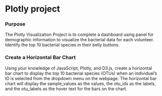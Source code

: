 # Plotly project
### Purpose
The Plotly Visualization Project is to complete a dashboard using panel for demographic information to visualize the bacterial data for each volunteer. Identify the top 10 bacterial species in their belly buttons.


### Create a Horizontal Bar Chart
Using your knowledge of JavaScript, Plotly, and D3.js, create a horizontal bar chart to display the top 10 bacterial species (OTUs) when an individual’s ID is selected from the dropdown menu on the webpage. The horizontal bar chart will display the sample_values as the values, the otu_ids as the labels, and the otu_labels as the hover text for the bars on the chart.
